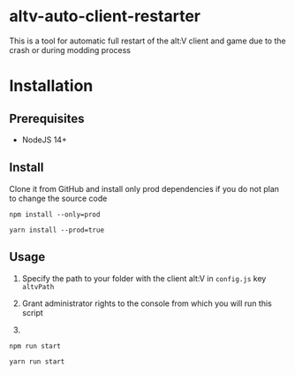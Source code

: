 # altv-auto-client-restarter

This is a tool for automatic full restart of the alt:V client and game due to the crash or during modding process


# Installation

## Prerequisites

-   NodeJS 14+

## Install

Clone it from GitHub and install only prod dependencies if you do not plan to change the source code

```
npm install --only=prod
```

```
yarn install --prod=true
```

## Usage

1. Specify the path to your folder with the client alt:V
in `config.js` key `altvPath`

2. Grant administrator rights to the console from which you will run this script

3. 

```
npm run start
```

```
yarn run start
```
